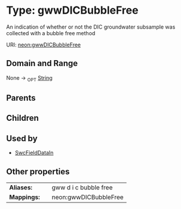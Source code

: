 
# Type: gwwDICBubbleFree


An indication of whether or not the DIC groundwater subsample was collected with a bubble free method

URI: [neon:gwwDICBubbleFree](https://data.neonscience.org/gwwDICBubbleFree)


## Domain and Range

None ->  <sub>OPT</sub> [String](types/String.md)

## Parents


## Children


## Used by

 * [SwcFieldDataIn](SwcFieldDataIn.md)

## Other properties

|  |  |  |
| --- | --- | --- |
| **Aliases:** | | gww d i c bubble free |
| **Mappings:** | | neon:gwwDICBubbleFree |

